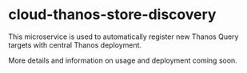 # cloud-thanos-store-discovery

This microservice is used to automatically register new Thanos Query targets with central Thanos deployment. 

More details and information on usage and deployment coming soon.
